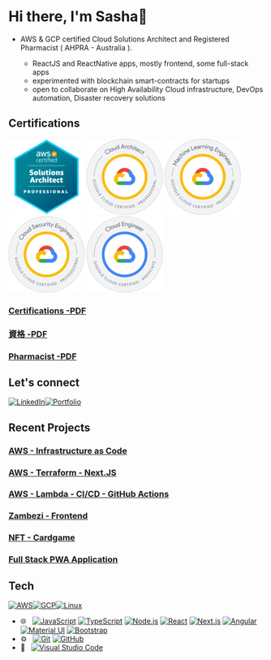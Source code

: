

Hi there, I'm Sasha👋
=====================

- AWS & GCP certified Cloud Solutions Architect and Registered Pharmacist      ( AHPRA - Australia ).

  - ReactJS and ReactNative apps, mostly frontend, some full-stack apps
  - experimented with blockchain smart-contracts for startups
  - open to collaborate on High Availability Cloud infrastructure, DevOps automation, Disaster recovery solutions

     
Certifications
--------------


[![AWS Certified Cloud Solutions Architect](https://github.com/TopCoderJP/TopCoderJP/blob/main/aws.png)](https://www.credly.com/badges/a2d07df4-22e9-4bd3-855f-f9e682275741) [![GCP Certified Cloud Architect](https://github.com/TopCoderJP/TopCoderJP/blob/main/gcparchitect.png)](https://www.credly.com/badges/261f2875-1807-4df9-8987-2110f38ae55f) [![GCP Certified ML Engineer](https://github.com/TopCoderJP/TopCoderJP/blob/main/gcpml.png)](https://www.credly.com/badges/de81ca82-c1c4-46fd-8da6-0922577bf1d1) [![GCP Certified Security Engineer](https://github.com/TopCoderJP/TopCoderJP/blob/main/gcpsecurity.png)](https://www.credly.com/badges/b6de584a-7a11-48c0-a897-fadf5bb029bb) [![GCP Certified Cloud Engineer](https://github.com/TopCoderJP/TopCoderJP/blob/main/gcpengineer.png)](https://www.credly.com/badges/b1fa0e5c-629d-4412-a9a3-1503798a6954)


### [Certifications -PDF](https://github.com/TopCoderJP/PDF-/blob/main/Academic%20Transcript.pdf)   
### [資格 -PDF](https://github.com/TopCoderJP/PDF-/blob/main/Sasha%20Taylor%20-%20JP%20-%20Academic%20Transcript%20Jan%202025.pdf)
### [Pharmacist -PDF](https://github.com/TopCoderJP/PDF-/blob/main/AHPRA%20APC%202025%20Mr%20Sasha%20Yuri%20Taylor.pdf)
  

Let's connect
-------------


[![LinkedIn](https://camo.githubusercontent.com/8c0692475a5bfc1d9e7361074bdb648e567cae7b5b40ffd32adae31180b0d7b6/68747470733a2f2f696d672e736869656c64732e696f2f62616467652f4c696e6b6564496e2d3030373742353f7374796c653d666f722d7468652d6261646765266c6f676f3d6c696e6b6564696e266c6f676f436f6c6f723d7768697465)](https://www.linkedin.com/in/sasha-taylor-200268346/)[![Portfolio](https://camo.githubusercontent.com/2a9fb414a87d6b16d58a1adea460b5e5f5befe30f1dc21c23c28674cfeb89759/68747470733a2f2f696d672e736869656c64732e696f2f62616467652f506f7274666f6c696f2d3432383546343f7374796c653d666f722d7468652d6261646765266c6f676f3d676f6f676c652d6368726f6d65266c6f676f436f6c6f723d7768697465)](https://topcoder.jp/)



Recent Projects
------------------

### [AWS - Infrastructure as Code](https://github.com/TopCoderJP/AWS-CloudFormation-IaC-Templates)
### [AWS - Terraform - Next.JS](https://github.com/TopCoderJP/AWS-Terraform-Next.JS-Project)
### [AWS - Lambda - CI/CD - GitHub Actions](https://github.com/TopCoderJP/AWS-Lambda-CI-CD)
### [Zambezi - Frontend](https://github.com/TopCoderJP/Zambezi)
### [NFT - Cardgame](https://github.com/TopCoderJP/nft_card-game)
### [Full Stack PWA Application](https://github.com/TopCoderJP/Threads-Application-PWA-React-MongoDB-Next.js-13-TailwindCSS-Full-Stack)





Tech 
-------------------------

[![AWS](https://camo.githubusercontent.com/ed142852f9672b9a22ef25a18af69685709426dea53f7e5f7c9b3c5343c16e6f/68747470733a2f2f696d672e736869656c64732e696f2f62616467652f4157532d4646393930303f7374796c653d666f722d7468652d6261646765266c6f676f3d616d617a6f6e617773266c6f676f436f6c6f723d7768697465)](https://camo.githubusercontent.com/ed142852f9672b9a22ef25a18af69685709426dea53f7e5f7c9b3c5343c16e6f/68747470733a2f2f696d672e736869656c64732e696f2f62616467652f4157532d4646393930303f7374796c653d666f722d7468652d6261646765266c6f676f3d616d617a6f6e617773266c6f676f436f6c6f723d7768697465)[![GCP](https://camo.githubusercontent.com/8d4b3332bac97bbd8877c2cb32bea2d1fbc0cd16ee24a6e8929acbd8d706f7e1/68747470733a2f2f696d672e736869656c64732e696f2f62616467652f4743502d3432383546343f7374796c653d666f722d7468652d6261646765266c6f676f3d676f6f676c652d636c6f7564266c6f676f436f6c6f723d7768697465)](https://camo.githubusercontent.com/8d4b3332bac97bbd8877c2cb32bea2d1fbc0cd16ee24a6e8929acbd8d706f7e1/68747470733a2f2f696d672e736869656c64732e696f2f62616467652f4743502d3432383546343f7374796c653d666f722d7468652d6261646765266c6f676f3d676f6f676c652d636c6f7564266c6f676f436f6c6f723d7768697465)[![Linux](https://camo.githubusercontent.com/b9326effec4bc941d648d79b2e24ed7c708122671d2540c3277596dc52d640f2/68747470733a2f2f696d672e736869656c64732e696f2f62616467652f4c696e75782d4643433632343f7374796c653d666f722d7468652d6261646765266c6f676f3d6c696e7578266c6f676f436f6c6f723d626c61636b)](https://camo.githubusercontent.com/b9326effec4bc941d648d79b2e24ed7c708122671d2540c3277596dc52d640f2/68747470733a2f2f696d672e736869656c64732e696f2f62616467652f4c696e75782d4643433632343f7374796c653d666f722d7468652d6261646765266c6f676f3d6c696e7578266c6f676f436f6c6f723d626c61636b)




-   🌐   [![JavaScript](https://camo.githubusercontent.com/849a6060207020da1289e5e796ab5313646ae5cac8a6bee756d8d55f59efa19f/68747470733a2f2f696d672e736869656c64732e696f2f62616467652f2d4a6176615363726970742d3333333333333f7374796c653d666c6174266c6f676f3d6a617661736372697074)](https://camo.githubusercontent.com/849a6060207020da1289e5e796ab5313646ae5cac8a6bee756d8d55f59efa19f/68747470733a2f2f696d672e736869656c64732e696f2f62616467652f2d4a6176615363726970742d3333333333333f7374796c653d666c6174266c6f676f3d6a617661736372697074) [![TypeScript](https://camo.githubusercontent.com/195b69f9063169b3605c646da908a17893dabf6707975250fc13142453d62340/68747470733a2f2f696d672e736869656c64732e696f2f62616467652f2d547970655363726970742d3333333333333f7374796c653d666c6174266c6f676f3d74797065736372697074)](https://camo.githubusercontent.com/195b69f9063169b3605c646da908a17893dabf6707975250fc13142453d62340/68747470733a2f2f696d672e736869656c64732e696f2f62616467652f2d547970655363726970742d3333333333333f7374796c653d666c6174266c6f676f3d74797065736372697074) [![Node.js](https://camo.githubusercontent.com/62a847db75120ad782ac4c0d5d2c86476586fe127e3b9a355c38e5aa85623ae1/68747470733a2f2f696d672e736869656c64732e696f2f62616467652f2d4e6f64652e6a732d3333333333333f7374796c653d666c6174266c6f676f3d6e6f64652e6a73)](https://camo.githubusercontent.com/62a847db75120ad782ac4c0d5d2c86476586fe127e3b9a355c38e5aa85623ae1/68747470733a2f2f696d672e736869656c64732e696f2f62616467652f2d4e6f64652e6a732d3333333333333f7374796c653d666c6174266c6f676f3d6e6f64652e6a73) [![React](https://camo.githubusercontent.com/7c93bbc57eb6905b1ed71e40e206bfd9c36cbdcb400d2f9c5c4a3dbf9a188b42/68747470733a2f2f696d672e736869656c64732e696f2f62616467652f2d52656163742d3333333333333f7374796c653d666c6174266c6f676f3d7265616374)](https://camo.githubusercontent.com/7c93bbc57eb6905b1ed71e40e206bfd9c36cbdcb400d2f9c5c4a3dbf9a188b42/68747470733a2f2f696d672e736869656c64732e696f2f62616467652f2d52656163742d3333333333333f7374796c653d666c6174266c6f676f3d7265616374) [![Next.js](https://camo.githubusercontent.com/4a0c160ac8c31d10b29b80ebb9a926db0918f346cb84da6ef7789a43ae3b7524/68747470733a2f2f696d672e736869656c64732e696f2f62616467652f2d4e6578742e6a732d3333333333333f7374796c653d666c6174266c6f676f3d6e6578742e6a73)](https://camo.githubusercontent.com/4a0c160ac8c31d10b29b80ebb9a926db0918f346cb84da6ef7789a43ae3b7524/68747470733a2f2f696d672e736869656c64732e696f2f62616467652f2d4e6578742e6a732d3333333333333f7374796c653d666c6174266c6f676f3d6e6578742e6a73) [![Angular](https://camo.githubusercontent.com/76199c242df0ca78c45bdd0851ad3de776357f0744be3c768b216374a384749d/68747470733a2f2f696d672e736869656c64732e696f2f62616467652f2d416e67756c61722d3333333333333f7374796c653d666c6174266c6f676f3d616e67756c6172)](https://camo.githubusercontent.com/76199c242df0ca78c45bdd0851ad3de776357f0744be3c768b216374a384749d/68747470733a2f2f696d672e736869656c64732e696f2f62616467652f2d416e67756c61722d3333333333333f7374796c653d666c6174266c6f676f3d616e67756c6172) [![Material UI](https://camo.githubusercontent.com/181deb1f73ddf2d0ab884cf1e0764279feb188a6267484505fe7473a3c069966/68747470733a2f2f696d672e736869656c64732e696f2f62616467652f2d4d6174657269616c25323055492d3333333333333f7374796c653d666c6174266c6f676f3d6d7569)](https://camo.githubusercontent.com/181deb1f73ddf2d0ab884cf1e0764279feb188a6267484505fe7473a3c069966/68747470733a2f2f696d672e736869656c64732e696f2f62616467652f2d4d6174657269616c25323055492d3333333333333f7374796c653d666c6174266c6f676f3d6d7569) [![Bootstrap](https://camo.githubusercontent.com/d2c125d755612a986d84dc0e5c8a324e46f6459c5c9a4ac9c267325baa6f5263/68747470733a2f2f696d672e736869656c64732e696f2f62616467652f2d426f6f7473747261702d3333333333333f7374796c653d666c6174266c6f676f3d626f6f747374726170266c6f676f436f6c6f723d353633443743)](https://camo.githubusercontent.com/d2c125d755612a986d84dc0e5c8a324e46f6459c5c9a4ac9c267325baa6f5263/68747470733a2f2f696d672e736869656c64732e696f2f62616467652f2d426f6f7473747261702d3333333333333f7374796c653d666c6174266c6f676f3d626f6f747374726170266c6f676f436f6c6f723d353633443743)
-   ⚙️   [![Git](https://camo.githubusercontent.com/03ffb2569aad0ebb1f6cbf48a97bc02b46b3f93a6503e2f442f77877b0d91b5c/68747470733a2f2f696d672e736869656c64732e696f2f62616467652f2d4769742d3333333333333f7374796c653d666c6174266c6f676f3d676974)](https://camo.githubusercontent.com/03ffb2569aad0ebb1f6cbf48a97bc02b46b3f93a6503e2f442f77877b0d91b5c/68747470733a2f2f696d672e736869656c64732e696f2f62616467652f2d4769742d3333333333333f7374796c653d666c6174266c6f676f3d676974) [![GitHub](https://camo.githubusercontent.com/abbb966b6e9da13ae88304c28c53ea42a6ff948f9be2753445f008b0ad7e8f6d/68747470733a2f2f696d672e736869656c64732e696f2f62616467652f2d4769744875622d3333333333333f7374796c653d666c6174266c6f676f3d676974687562)](https://camo.githubusercontent.com/abbb966b6e9da13ae88304c28c53ea42a6ff948f9be2753445f008b0ad7e8f6d/68747470733a2f2f696d672e736869656c64732e696f2f62616467652f2d4769744875622d3333333333333f7374796c653d666c6174266c6f676f3d676974687562)
-   🔧   [![Visual Studio Code](https://camo.githubusercontent.com/e0da8f5240a86498f16767244eabe51079fe8626f13c479a43b4b64ac2ffa05e/68747470733a2f2f696d672e736869656c64732e696f2f62616467652f2d56697375616c25323053747564696f253230436f64652d3333333333333f7374796c653d666c6174266c6f676f3d76697375616c2d73747564696f2d636f6465266c6f676f436f6c6f723d303037414343)](https://camo.githubusercontent.com/e0da8f5240a86498f16767244eabe51079fe8626f13c479a43b4b64ac2ffa05e/68747470733a2f2f696d672e736869656c64732e696f2f62616467652f2d56697375616c25323053747564696f253230436f64652d3333333333333f7374796c653d666c6174266c6f676f3d76697375616c2d73747564696f2d636f6465266c6f676f436f6c6f723d303037414343)

<!---
TopCoderJP/TopCoderJP is a ✨ special ✨ repository because its `README.md` (this file) appears on your GitHub profile.
You can click the Preview link to take a look at your changes.
--->
